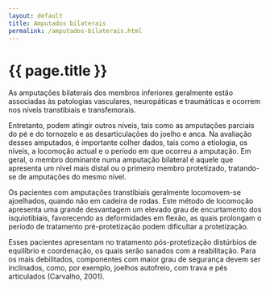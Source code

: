 ```yaml
---
layout: default
title: Amputados bilaterais
permalink: /amputados-bilaterais.html
---
```


# {{ page.title }}

As amputações bilaterais dos membros inferiores geralmente estão associadas às patologias vasculares, neuropáticas e traumáticas e ocorrem nos níveis transtibiais e transfemorais.

Entretanto, podem atingir outros níveis, tais como as amputações parciais do pé e do tornozelo e as desarticulações do joelho e anca.
Na avaliação desses amputados, é importante colher dados, tais como a etiologia, os níveis, a locomoção actual e o período em que ocorreu a amputação. Em geral, o membro dominante numa amputação bilateral é aquele que apresenta um nível mais distal ou o primeiro membro protetizado, tratando-se de amputações do mesmo nível.

Os pacientes com amputações transtibiais geralmente locomovem-se ajoelhados, quando não em cadeira de rodas. Este método de locomoção apresenta uma grande desvantagem um elevado grau de encurtamento dos isquiotibiais, favorecendo as deformidades em flexão, as quais prolongam o período de tratamento pré-protetização podem dificultar a protetização.

Esses pacientes apresentam no tratamento pós-protetização distúrbios de equilíbrio e coordenação, os quais serão sanados com a reabilitação. Para os mais debilitados, componentes com maior grau de segurança devem ser inclinados, como, por exemplo, joelhos autofreio, com trava e pés articulados (Carvalho, 2001).
